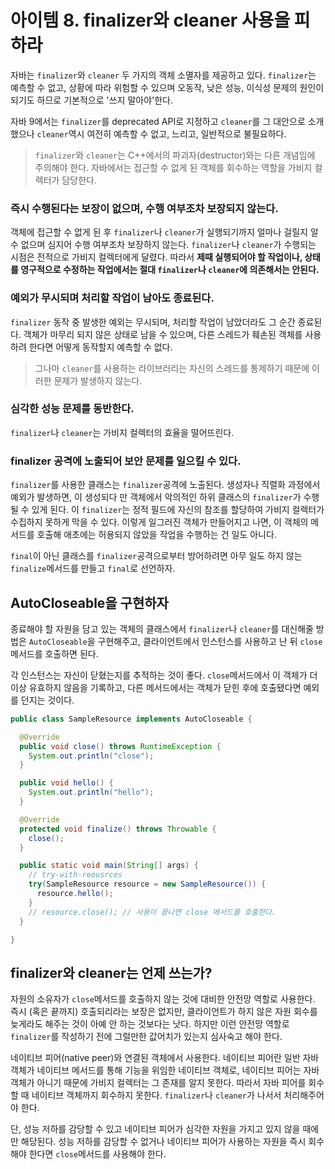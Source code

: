 # 아이템 8. finalizer와 cleaner 사용을 피하라

자바는 `finalizer`와 `cleaner` 두 가지의 객체 소멸자를 제공하고 있다. `finalizer`는 예측할 수 없고, 상황에 따라 위험할 수 있으며 오동작, 낮은 성능, 이식성 문제의 원인이 되기도 하므로 기본적으로 '쓰지 말아야'한다.

자바 9에서는 `finalizer`를 deprecated API로 지정하고 `cleaner`를 그 대안으로 소개했으나 `cleaner`역시 여전히 예측할 수 없고, 느리고, 일반적으로 불필요하다.

> `finalizer`와 `cleaner`는 C++에서의 파괴자(destructor)와는 다른 개념임에 주의해야 한다. 자바에서는 접근할 수 없게 된 객체를 회수하는 역할을 가비지 컬렉터가 담당한다.

### 즉시 수행된다는 보장이 없으며, 수행 여부조차 보장되지 않는다.

객체에 접근할 수 없게 된 후 `finalizer`나 `cleaner`가 실행되기까지 얼마나 걸릴지 알 수 없으며 심지어 수행 여부조차 보장하지 않는다. `finalizer`나 `cleaner`가 수행되는 시점은 전적으로 가비지 컬렉터에게 달렸다. 따라서 **제때 실행되어야 할 작업이나, 상태를 영구적으로 수정하는 작업에서는 절대 `finalizer`나 `cleaner`에 의존해서는 안된다.**

### 예외가 무시되며 처리할 작업이 남아도 종료된다.

`finalizer` 동작 중 발생한 예외는 무시되며, 처리할 작업이 남았더라도 그 순간 종료된다. 객체가 마무리 되지 않은 상태로 남을 수 있으며, 다른 스레드가 훼손된 객체를 사용하려 한다면 어떻게 동작할지 예측할 수 없다.

> 그나마 `cleaner`를 사용하는 라이브러리는 자신의 스레드를 통제하기 때문에 이러한 문제가 발생하지 않는다.

### 심각한 성능 문제를 동반한다.

`finalizer`나 `cleaner`는 가비지 컬렉터의 효율을 떨어뜨린다.

### finalizer 공격에 노출되어 보안 문제를 일으킬 수 있다.

`finalizer`를 사용한 클래스는 `finalizer`공격에 노출된다. 생성자나 직렬화 과정에서 예외가 발생하면, 이 생성되다 만 객체에서 악의적인 하위 클래스의 `finalizer`가 수행될 수 있게 된다. 이 `finalizer`는 정적 필드에 자신의 참조를 할당하여 가비지 컬렉터가 수집하지 못하게 막을 수 있다. 이렇게 일그러진 객체가 만들어지고 나면, 이 객체의 메서드를 호출해 애초에는 허용되지 않았을 작업을 수행하는 건 일도 아니다.

`final`이 아닌 클래스를 `finalizer`공격으로부터 방어하려면 아무 일도 하지 않는 `finalize`메서드를 만들고 `final`로 선언하자.

## AutoCloseable을 구현하자

종료해야 할 자원을 담고 있는 객체의 클래스에서 `finalizer`나 `cleaner`를 대신해줄 방법은 `AutoCloseable`을 구현해주고, 클라이언트에서 인스턴스를 사용하고 난 뒤 `close`메서드를 호출하면 된다.

각 인스턴스는 자신이 닫혔는지를 추적하는 것이 좋다. `close`메서드에서 이 객체가 더 이상 유효하지 않음을 기록하고, 다른 메서드에서는 객체가 닫힌 후에 호출됐다면 예외를 던지는 것이다.

```java
public class SampleResource implements AutoCloseable {

  @Override
  public void close() throws RuntimeException {
    System.out.println("close");
  }

  public void hello() {
    System.out.println("hello");
  }

  @Override
  protected void finalize() throws Throwable {
    close();
  }

  public static void main(String[] args) {
    // try-with-reousrces
    try(SampleResource resource = new SampleResource()) {
      resource.hello();
    }
    // resource.close(); // 사용이 끝나면 close 메서드를 호출한다.
  }

}
```

## finalizer와 cleaner는 언제 쓰는가?

자원의 소유자가 `close`메서드를 호출하지 않는 것에 대비한 안전망 역할로 사용한다. 즉시 (혹은 끝까지) 호출되리라는 보장은 없지만, 클라이언트가 하지 않은 자원 회수를 늦게라도 해주는 것이 아예 안 하는 것보다는 낫다. 하지만 이런 안전망 역할로 `finalizer`를 작성하기 전에 그럴만한 값어치가 있는지 심사숙고 해야 한다.

네이티브 피어(native peer)와 연결된 객체에서 사용한다. 네이티브 피어란 일반 자바 객체가 네이티브 메서드를 통해 기능을 위임한 네이티브 객체로, 네이티브 피어는 자바 객체가 아니기 때문에 가비지 컬렉터는 그 존재를 알지 못한다. 따라서 자바 피어를 회수할 때 네이티브 객체까지 회수하지 못한다. `finalizer`나 `cleaner`가 나서서 처리해주어야 한다.

단, 성능 저하를 감당할 수 있고 네이티브 피어가 심각한 자원을 가지고 있지 않을 때에만 해당된다. 성능 저하를 감당할 수 없거나 네이티브 피어가 사용하는 자원을 즉시 회수해야 한다면 `close`메서드를 사용해야 한다.
